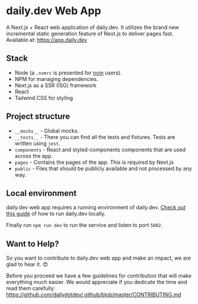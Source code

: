 # daily.dev Web App

A Next.js + React web application of daily.dev.
It utilizes the brand new incremental static generation feature of Next.js to deliver pages fast.
Available at: <https://app.daily.dev>

## Stack

* Node (a `.nvmrc` is presented for [nvm](https://github.com/nvm-sh/nvm) users).
* NPM for managing dependencies.
* Next.js as a SSR (ISG) framework
* React
* Tailwind CSS for styling

## Project structure

* `__mocks__` - Global mocks.
* `__tests__` - There you can find all the tests and fixtures. Tests are written using `jest`.
* `components` - React and styled-components components that are used across the app.
* `pages` - Contains the pages of the app. This is required by Next.js
* `public` - Files that should be publicly available and not processed by any way.

## Local environment

daily.dev web app requires a running environment of daily.dev.
[Check out this guide](https://github.com/dailydotdev/daily#-running-dailydev-locally) of how to run daily.dev locally.

Finally run `npm run dev` to run the service and listen to port `5002`.

## Want to Help?

So you want to contribute to daily.dev web app and make an impact, we are glad to hear it. :heart_eyes:

Before you proceed we have a few guidelines for contribution that will make everything much easier.
We would appreciate if you dedicate the time and read them carefully:
<https://github.com/dailydotdev/.github/blob/master/CONTRIBUTING.md>
